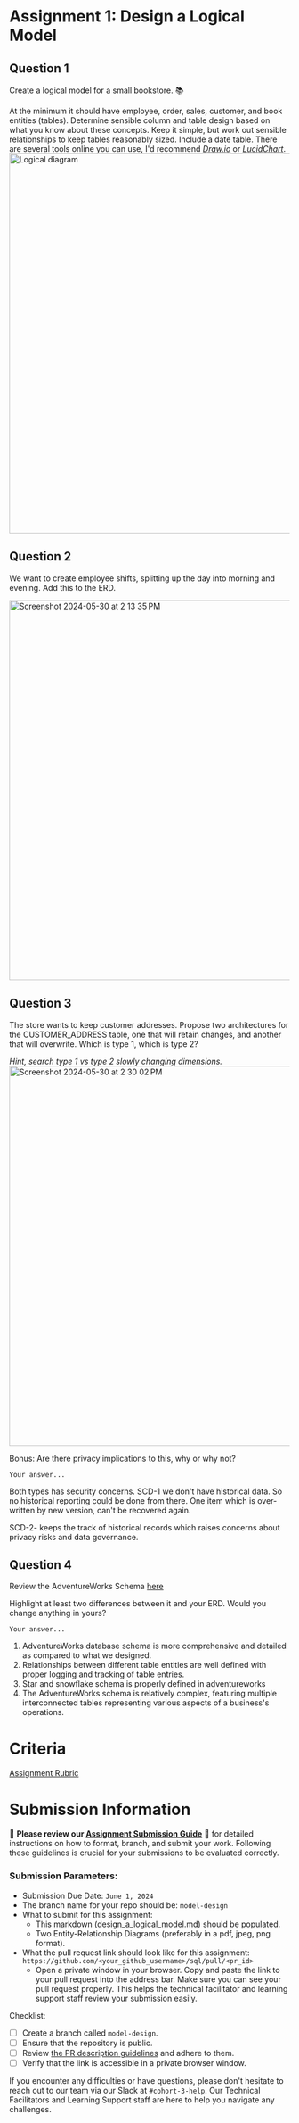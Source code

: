 # Assignment 1: Design a Logical Model

## Question 1
Create a logical model for a small bookstore. 📚

At the minimum it should have employee, order, sales, customer, and book entities (tables). Determine sensible column and table design based on what you know about these concepts. Keep it simple, but work out sensible relationships to keep tables reasonably sized. Include a date table. There are several tools online you can use, I'd recommend [_Draw.io_](https://www.drawio.com/) or [_LucidChart_](https://www.lucidchart.com/pages/).
<img width="681" alt="Logical diagram" src="https://github.com/tarunvashisht/sql/assets/167667529/3758c785-564a-4ff6-ad9d-809f94eeaa42">



## Question 2
We want to create employee shifts, splitting up the day into morning and evening. Add this to the ERD.

<img width="681" alt="Screenshot 2024-05-30 at 2 13 35 PM" src="https://github.com/tarunvashisht/sql/assets/167667529/2f700e0c-083a-4a1f-b4c5-e6a5ab535071">



## Question 3
The store wants to keep customer addresses. Propose two architectures for the CUSTOMER_ADDRESS table, one that will retain changes, and another that will overwrite. Which is type 1, which is type 2?

_Hint, search type 1 vs type 2 slowly changing dimensions._
<img width="681" alt="Screenshot 2024-05-30 at 2 30 02 PM" src="https://github.com/tarunvashisht/sql/assets/167667529/4bc4fc75-e011-4b74-a4cd-44e9adec37bb">

Bonus: Are there privacy implications to this, why or why not?
```
Your answer...
```
Both types has security concerns. SCD-1 we don't have historical data. So no historical reporting could be done from there. One item which is over-written by new version, can't be recovered again. 

SCD-2- keeps the track of historical records which raises concerns about privacy risks and data governance.
## Question 4
Review the AdventureWorks Schema [here](https://i.stack.imgur.com/LMu4W.gif)

Highlight at least two differences between it and your ERD. Would you change anything in yours?
```
Your answer...
```

1. AdventureWorks database schema is more comprehensive and detailed as compared to what we designed. 
2. Relationships between different table entities are well defined with proper logging and tracking of table entries. 
3. Star and snowflake schema is properly defined in adventureworks
4. The AdventureWorks schema is relatively complex, featuring multiple interconnected tables representing various aspects of a business's operations.


# Criteria

[Assignment Rubric](./assignment_rubric.md)

# Submission Information

🚨 **Please review our [Assignment Submission Guide](https://github.com/UofT-DSI/onboarding/blob/main/onboarding_documents/submissions.md)** 🚨 for detailed instructions on how to format, branch, and submit your work. Following these guidelines is crucial for your submissions to be evaluated correctly.

### Submission Parameters:
* Submission Due Date: `June 1, 2024`
* The branch name for your repo should be: `model-design`
* What to submit for this assignment:
    * This markdown (design_a_logical_model.md) should be populated.
    * Two Entity-Relationship Diagrams (preferably in a pdf, jpeg, png format).
* What the pull request link should look like for this assignment: `https://github.com/<your_github_username>/sql/pull/<pr_id>`
    * Open a private window in your browser. Copy and paste the link to your pull request into the address bar. Make sure you can see your pull request properly. This helps the technical facilitator and learning support staff review your submission easily.

Checklist:
- [ ] Create a branch called `model-design`.
- [ ] Ensure that the repository is public.
- [ ] Review [the PR description guidelines](https://github.com/UofT-DSI/onboarding/blob/main/onboarding_documents/submissions.md#guidelines-for-pull-request-descriptions) and adhere to them.
- [ ] Verify that the link is accessible in a private browser window.

If you encounter any difficulties or have questions, please don't hesitate to reach out to our team via our Slack at `#cohort-3-help`. Our Technical Facilitators and Learning Support staff are here to help you navigate any challenges.
